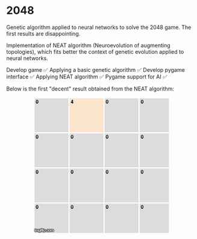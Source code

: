 # 2048

Genetic algorithm applied to neural networks to solve the 2048 game. The first results are disappointing.

Implementation of NEAT algorithm (Neuroevolution of augmenting topologies), which fits better the context of genetic evolution applied to neural networks.

Develop game :white_check_mark:
Applying a basic genetic algorithm :white_check_mark:
Develop pygame interface :white_check_mark:
Applying NEAT algorithm :white_check_mark:
Pygame support for AI :white_check_mark:

Below is the first "decent" result obtained from the NEAT algorithm:
<p align="center">
  <img src="https://github.com/zslydr/2048/blob/master/resources/2048_AI.gif?raw=true">
</p>
